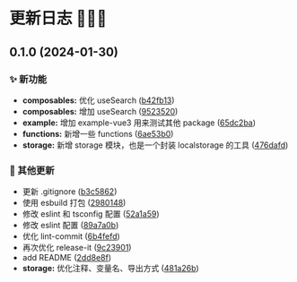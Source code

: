 # 更新日志 🎉🎉🎉

## 0.1.0 (2024-01-30)


### ✨ 新功能

* **composables:** 优化 useSearch ([b42fb13](https://github.com/kevinzhao2233/nex-toolbox/commit/b42fb13e2d48e90762701d527068677f468fcff1))
* **composables:** 增加 useSearch ([9523520](https://github.com/kevinzhao2233/nex-toolbox/commit/9523520c23d72c3e585c597f13a58ff185724328))
* **example:** 增加 example-vue3 用来测试其他 package ([65dc2ba](https://github.com/kevinzhao2233/nex-toolbox/commit/65dc2baf54b331e68630413082e20a6721f05dfe))
* **functions:** 新增一些 functions ([6ae53b0](https://github.com/kevinzhao2233/nex-toolbox/commit/6ae53b0797cfedd26ad6ddaa6ee65d513b9271b9))
* **storage:** 新增 storage 模块，也是一个封装 localstorage 的工具 ([476dafd](https://github.com/kevinzhao2233/nex-toolbox/commit/476dafd86c74fe26878ec323f01d72c12b8589db))


### 🐳 其他更新

* 更新 .gitignore ([b3c5862](https://github.com/kevinzhao2233/nex-toolbox/commit/b3c58626e933fd8084c2875faffbf0d1b362a4d4))
* 使用 esbuild 打包 ([2980148](https://github.com/kevinzhao2233/nex-toolbox/commit/2980148e3dfa53d3f6975a993f717565b61a252d))
* 修改 eslint 和 tsconfig 配置 ([52a1a59](https://github.com/kevinzhao2233/nex-toolbox/commit/52a1a59fceb3b922706736b3b4f6d07c4f63fb45))
* 修改 eslint 配置 ([89a7a0b](https://github.com/kevinzhao2233/nex-toolbox/commit/89a7a0b08f0db9bfadeaba10073130f23eaf9ec0))
* 优化 lint-commit ([6b4fefd](https://github.com/kevinzhao2233/nex-toolbox/commit/6b4fefd7c80fcf293113f4352140af4a5fd1cdb9))
* 再次优化 release-it ([9c23901](https://github.com/kevinzhao2233/nex-toolbox/commit/9c2390127425aafcce7f188cb968d3adce60b752))
* add README ([2dd8e8f](https://github.com/kevinzhao2233/nex-toolbox/commit/2dd8e8f9d26ceec7c754dd4255ec8480220573c2))
* **storage:** 优化注释、变量名、导出方式 ([481a26b](https://github.com/kevinzhao2233/nex-toolbox/commit/481a26b9945a7f97ed876b6502772254e33d1d44))
